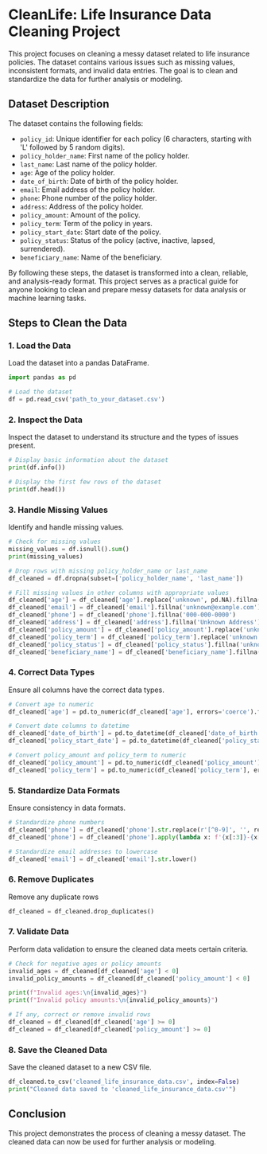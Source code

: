 # CleanLife: Life Insurance Data Cleaning Project

This project focuses on cleaning a messy dataset related to life insurance policies. The dataset contains various issues such as missing values, inconsistent formats, and invalid data entries. The goal is to clean and standardize the data for further analysis or modeling.

## Dataset Description

The dataset contains the following fields:

- `policy_id`: Unique identifier for each policy (6 characters, starting with 'L' followed by 5 random digits).
- `policy_holder_name`: First name of the policy holder.
- `last_name`: Last name of the policy holder.
- `age`: Age of the policy holder.
- `date_of_birth`: Date of birth of the policy holder.
- `email`: Email address of the policy holder.
- `phone`: Phone number of the policy holder.
- `address`: Address of the policy holder.
- `policy_amount`: Amount of the policy.
- `policy_term`: Term of the policy in years.
- `policy_start_date`: Start date of the policy.
- `policy_status`: Status of the policy (active, inactive, lapsed, surrendered).
- `beneficiary_name`: Name of the beneficiary.

By following these steps, the dataset is transformed into a clean, reliable, and analysis-ready format. This project serves as a practical guide for anyone looking to clean and prepare messy datasets for data analysis or machine learning tasks.

## Steps to Clean the Data

### 1. Load the Data

Load the dataset into a pandas DataFrame.

```python
import pandas as pd

# Load the dataset
df = pd.read_csv('path_to_your_dataset.csv')
```

### 2. Inspect the Data

Inspect the dataset to understand its structure and the types of issues present.

```python
# Display basic information about the dataset
print(df.info())

# Display the first few rows of the dataset
print(df.head())
```

### 3. Handle Missing Values

Identify and handle missing values.

```python
# Check for missing values
missing_values = df.isnull().sum()
print(missing_values)

# Drop rows with missing policy_holder_name or last_name
df_cleaned = df.dropna(subset=['policy_holder_name', 'last_name'])

# Fill missing values in other columns with appropriate values
df_cleaned['age'] = df_cleaned['age'].replace('unknown', pd.NA).fillna(df_cleaned['age'].mode()[0])
df_cleaned['email'] = df_cleaned['email'].fillna('unknown@example.com')
df_cleaned['phone'] = df_cleaned['phone'].fillna('000-000-0000')
df_cleaned['address'] = df_cleaned['address'].fillna('Unknown Address')
df_cleaned['policy_amount'] = df_cleaned['policy_amount'].replace('unknown', pd.NA).fillna(df_cleaned['policy_amount'].mode()[0])
df_cleaned['policy_term'] = df_cleaned['policy_term'].replace('unknown', pd.NA).fillna(df_cleaned['policy_term'].mode()[0])
df_cleaned['policy_status'] = df_cleaned['policy_status'].fillna('unknown')
df_cleaned['beneficiary_name'] = df_cleaned['beneficiary_name'].fillna('Unknown')
```

### 4.  Correct Data Types

Ensure all columns have the correct data types.

```python
# Convert age to numeric
df_cleaned['age'] = pd.to_numeric(df_cleaned['age'], errors='coerce').fillna(df_cleaned['age'].mode()[0])

# Convert date columns to datetime
df_cleaned['date_of_birth'] = pd.to_datetime(df_cleaned['date_of_birth'], errors='coerce')
df_cleaned['policy_start_date'] = pd.to_datetime(df_cleaned['policy_start_date'], errors='coerce')

# Convert policy_amount and policy_term to numeric
df_cleaned['policy_amount'] = pd.to_numeric(df_cleaned['policy_amount'], errors='coerce').fillna(df_cleaned['policy_amount'].mode()[0])
df_cleaned['policy_term'] = pd.to_numeric(df_cleaned['policy_term'], errors='coerce').fillna(df_cleaned['policy_term'].mode()[0])
```

### 5. Standardize Data Formats

Ensure consistency in data formats.

```python
# Standardize phone numbers
df_cleaned['phone'] = df_cleaned['phone'].str.replace(r'[^0-9]', '', regex=True)
df_cleaned['phone'] = df_cleaned['phone'].apply(lambda x: f'{x[:3]}-{x[3:6]}-{x[6:]}')

# Standardize email addresses to lowercase
df_cleaned['email'] = df_cleaned['email'].str.lower()
```

### 6. Remove Duplicates

Remove any duplicate rows

```python
df_cleaned = df_cleaned.drop_duplicates()
```

### 7. Validate Data

Perform data validation to ensure the cleaned data meets certain criteria.

```python
# Check for negative ages or policy amounts
invalid_ages = df_cleaned[df_cleaned['age'] < 0]
invalid_policy_amounts = df_cleaned[df_cleaned['policy_amount'] < 0]

print(f"Invalid ages:\n{invalid_ages}")
print(f"Invalid policy amounts:\n{invalid_policy_amounts}")

# If any, correct or remove invalid rows
df_cleaned = df_cleaned[df_cleaned['age'] >= 0]
df_cleaned = df_cleaned[df_cleaned['policy_amount'] >= 0]
```

### 8. Save the Cleaned Data

Save the cleaned dataset to a new CSV file.

```python
df_cleaned.to_csv('cleaned_life_insurance_data.csv', index=False)
print("Cleaned data saved to 'cleaned_life_insurance_data.csv'")
```

## Conclusion

This project demonstrates the process of cleaning a messy dataset. The cleaned data can now be used for further analysis or modeling.
